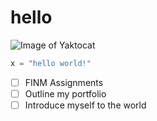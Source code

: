 # hello 
![Image of Yaktocat](https://octodex.github.com/images/yaktocat.png)

``` python 
x = "hello world!" 
```

- [ ] FINM Assignments 
- [ ] Outline my portfolio
- [ ] Introduce myself to the world
